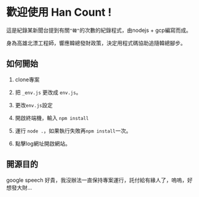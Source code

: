 # 歡迎使用 Han Count !

這是紀錄某新聞台提到有關`"韓"`的次數的紀錄程式，由nodejs + gcp編寫而成。

身為高雄北漂工程師，響應韓總發財政策，決定用程式碼協助追隨韓總腳步。

## 如何開始

1. clone專案

2. 把 `_env.js` 更改成 `env.js`。

3. 更改`env.js`設定

4. 開啟終端機，輸入 `npm install`

5. 運行 `node .`，如果執行失敗再`npm install`一次。

6. 點擊log網址開啟網站。

## 開源目的

google speech 好貴，我沒辦法一直保持專案運行，託付給有緣人了，嗚嗚，好想發大財...
